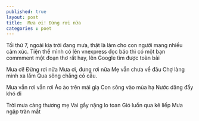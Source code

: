 ```yaml
---
published: true
layout: post
title:  Mưa ơi! Đừng rơi nữa
categories : poet
---
```


Tối thứ 7, ngoài kia trời đang mưa, thật là làm cho con người mang nhiều cảm xúc.
Tiện thể mình có lên vnexpress đọc báo thì có một bạn commment một đoạn thơ rất hay, lên Google tìm được toàn bài

Mưa ơi! Đừng rơi nữa
Mưa ơi, đưng rơi nữa
Mẹ vẫn chưa về đâu
Chợ làng mình xa lắm
Qua sông chẳng có cầu.

Mưa vẫn rơi vẫn rơi
Ào ào trên mái giạ
Con sông vào mùa hạ
Nước dâng đầy khó đi

Trời mưa càng thương mẹ
Vai gầy nặng lo toan
Gió luồn qua kẽ liếp
Mưa ngập tràn mắt 
